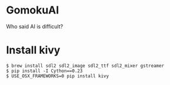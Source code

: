 # GomokuAI
Who said AI is difficult?

# Install kivy
```
$ brew install sdl2 sdl2_image sdl2_ttf sdl2_mixer gstreamer
$ pip install -I Cython==0.23
$ USE_OSX_FRAMEWORKS=0 pip install kivy
```
